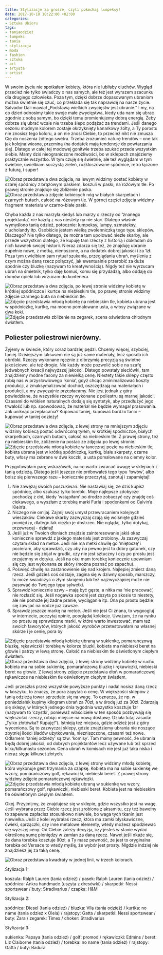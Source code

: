 ```yaml
---
title: Stylizacje za grosze, czyli pokochaj lumpeksy!
date: 2017-10-18 10:22:00 +02:00
categories:
- Sztuka Ubioru
tags:
- taniaodzież
- lumpeks
- tania
- stylizacja
- moda
- fashion
- sztuka
- art
- artysta
- artist
---
```


 W swoim życiu nie spotkałam kobiety, która nie lubiłaby ciuchów. Wygląd przecież nie tylko świadczy o nas samych, ale też jest wyrazem szacunku dla drugiego człowieka. Poza tym, dzięki dobrze dopasowanym ubraniom można świetnie się czuć, co przekłada się tak naprawdę na nasze życie. Salvador Dali mawiał „Podstawą wielkich zwycięstw jest ubranie.” I my, na co dzień odnosimy takie swoje małe zwycięstwa, kiedy uda nam się ubrać zgodnie z sobą samym, bo dzięki temu promieniujemy dobrą energią. Żeby dobrze się ubrać wcale nie trzeba ślepo podążać za trendami. Jeśli danego sezonu modnym kolorem zostaje okrzyknięty kanarkowy żółty, a Ty porostu nie znosisz tego koloru, a on nie znosi Ciebie, to przecież nikt nie zmusza Cię do noszenia żółtego swetra. Trzeba zrozumieć naturę trendów – one tak jak kolejna wiosna, przeminą (na dodatek mają tendencje do powtarzania się). Dlatego w całej tej modowej gonitwie trzeba szukać przede wszystkim siebie. Mamy dziś nieograniczone możliwości, bo w sklepach znajdziemy praktycznie wszystko. W tym czuję się świetnie, ale też wyglądam w tym świetnie, uwielbiam soczystą zieleń, rozkloszowane spódnice, retro łączone z futurą, i super!

![Obraz przedstawia dwa zdjęcia, na lewym widzimy postać kobiety w szarej spódnicy z brązowym paskiem, koszuli w paski, na różowym tle. Po prawej stronie znajduje się zbliżenie paska.](https://assets1.ello.co/uploads/asset/attachment/6379870/ello-optimized-d3d63468.jpg)
![Obraz przedstawia zdjęcie kobiecych nóg w białych skarpetach i czarnych butach, całość na różowym tle. W górnej części zdjęcia widzimy fragment materiału w czarno-białe paski.](https://assets0.ello.co/uploads/asset/attachment/6379877/ello-optimized-2a8b6ae3.jpg)

Chyba każda z nas marzyła kiedyś lub marzy o rzeczy od ‘znanego projektanta’, nie każdą z nas niestety na nie stać. Dlatego właśnie wymyślono tanią odzież, potocznie: lumpeksy, lumpy, szmateksy, ciucholandy itp. Osobiście jestem wielką zwolenniczką tego typu sklepów. Dlaczego? Nie tylko dlatego, że można tam upolować niezłe skarby, ale przede wszystkim dlatego, że kupuję tam rzeczy z historią i dokładam do nich kawałek swojej historii. Nieraz zdarza się też, że znajduję ubranie zupełnie nowe, z metką, nienoszone, a na dodatek dobrej jakości i za 1zł. Poza tym uwielbiam sam rytuał szukania, przeglądania ubrań, myślenia  z czym można daną rzecz połączyć, jak ewentualnie przerobić za duże spodnie czy bluzkę (nazywam to kreatywnością). Nigdy też nie wyrzucam ubrań na śmietnik, tylko daję komuś, komu się przydadzą, albo oddaję do domów opieki lub wrzucam do kontenera. 

![Obraz przedstawia dwa zdjęcia, po lewej stronie widzimy kobietę w krótkiej spódniczce i kurtce na niebieskim tle, po prawej stronie widzimy zdjęcie czarnego buta na niebieskim tle.](https://assets0.ello.co/uploads/asset/attachment/6379902/ello-optimized-28fb577d.jpg)
![Zdjęcie przedstawia młodą kobietę na niebieskim tle, kobieta ubrana jest w spódniczkę, kurtkę, ma mocno pomalowane usta, a włosy związane w dwa koki.](https://assets0.ello.co/uploads/asset/attachment/6379891/ello-optimized-337c06d0.jpg)
![Zdjęcie przedstawia zbliżenie na zegarek, scena oświetlona chłodnym światłem.](https://assets2.ello.co/uploads/asset/attachment/6380128/ello-optimized-df7a57b7.jpg)

## Poliester poliestrowi nierówny.

Żyjemy w świecie, który coraz bardziej pędzi. Chcemy więcej, szybciej, taniej. Dzisiejszym luksusem nie są już same materiały, lecz sposób ich obróbki. Rzeczy wykonane ręcznie z olbrzymią precyzją są świetne jakościowo, ale też drogie. Nie każdy może pozwolić sobie na szafę jedwabnych kreacji najwyższej jakości. Dlatego powstały sieciówki, tam znajdziemy modne fasony za niewielką cenę. Niestety takie sklepy często robią nas w przysłowiowego ‘konia’, gdyż chcąc zminimalizować koszty produkcji, a zmaksymalizować dochód, oszczędzają na materiałach i produkcji, a my zwyczajnie przepłacamy. Nie jest jednak z góry powiedziane, że wszystkie rzeczy wykonane z poliestru są marnej jakości. Czasami do włókien naturalnych dodaję się syntetyk, aby przedłużyć jego trwałość lub np. spowodować, że materiał nie będzie wymagał prasowania. Jak uniknąć przepłacania? Kupować taniej, kupować bardzo tanio – kupować w taniej odzieży!

![Obraz przedstawia dwa zdjęcia, z lewej strony na mniejszym zdjęciu widzimy kobiecą postać odwróconą tyłem, w krótkiej spódniczce, białych skarpetkach, czarnych butach, całość na niebieskim tle. Z prawej strony, też na niebieskim tle, zbliżenie na postać ze zdjęcia po lewej stronie.](https://assets0.ello.co/uploads/asset/attachment/6379894/ello-optimized-21606a53.jpg)
![Zdjęcie przedstawia młodą kobietę w tanecznej pozie na niebieskim tle, kobieta ubrana jest w krótką spódniczkę, kurtkę, białe skarpety, czarne buty, włosy ma zebrane w dwa koczki, a usta pomalowane na ciemny kolor.](https://assets1.ello.co/uploads/asset/attachment/6380026/ello-optimized-5b18d0cb.jpg)


Przygotowałam parę wskazówek, na co warto zwracać uwagę w sklepach z tanią odzieżą. Dlatego jeśli jeszcze nie próbowałeś tego typu ‘łowów’, albo boisz się pierwszego razu – koniecznie przeczytaj, zanotuj i zapamiętaj!

1. Nie zawężaj swoich poszukiwań. Nie nastawiaj się, że dziś kupisz spódnicę, albo szukasz tylko torebki. Moje najlepsze zdobycze pochodzą z dni, kiedy ‘wstąpiłam’ po drodze zobaczyć czy znajdę coś ciekawego, a wyszłam z torebką marki Furla i spodenkami od Calvin’a Klein’a.
2. Niczego nie omijaj. Zajmij swój umysł przewracaniem kolejnych wieszaków. Ciekawe skarby zazwyczaj czają się wciśnięte gdzieś pomiędzy, dlatego tak ciężko je dostrzec. Nie oglądaj, tylko dotykaj, przewracaj -  działaj!
3. Jeśli już w Twoich dłoniach znajdzie zainteresowanie jakiś okaz koniecznie sprawdź z jakiego materiału jest zrobiony. Ja zazwyczaj czytam skład na metce. Jeśli nie ma metki chwilę go ‘miętoszę’ i pocieram, aby sprawdzić, czy aby na pewno jest to dobry gatunek, czy nie będzie się zbijał w grudki, czy nie jest sztuczny i czy po prostu jest przyjemny w dotyku. Jeśli na oku mam torebkę koniecznie upewniam się czy jest wykonana ze skóry (można poznać po zapachu).
4. Poświęć chwilę na zastanowienie się nad krojem. Najlepiej zmierz daną rzecz. Jeśli gdzieś coś odstaje, zagina się w dziwny sposób, marszczy, to może świadczyć o złym skrojeniu lub też najzwyczajniej może nie pasować do Twojego typu sylwetki. 
5. Sprawdź koniecznie szwy – mają być gęste, a nitka ma ‘nie pracować’, nie rozłazić się. Jeśli nogawka spodni jest zszyta po skosie to niestety, ale nie pomoże jej żadne pranie, wyciąganie itp. Ona po prostu będzie się zawijać na nodze już zawsze. 
6. Sprawdź jeszcze markę na metce. Jeśli nie jest Ci znana, to wygoogluj w internecie, poczytaj opinie, pooglądaj kolekcje. Uważam, że na rynku po prostu są sprawdzone marki, w które warto inwestować, mam też swoich faworytów, których jakość wyrobów przetestowałam na własnej skórze i je cenię, pora by

![Zdjęcie przedstawia młodą kobietę ubraną w sukienkę, pomarańczową bluzkę, rękawiczki i torebkę w kolorze bluzki, kobieta ma niebieski beret na głowie i patrzy w lewą stronę. Całość na niebieskim tle oświetlonym ciepłym światłem.](https://assets0.ello.co/uploads/asset/attachment/6380130/ello-optimized-4d890809.jpg)
![Obraz przedstawia dwa zdjęcia, z lewej strony widzimy kobietę w ruchu, kobieta ma na sobie sukienkę, pomarańczową bluzkę i rękawiczki, niebieski beret na głowie. Z lewej strony zdjęcie przedstawia dłoń w pomarańczowej rękawiczce na niebieskim tle oświetlonym ciepłym światłem.](https://assets2.ello.co/uploads/asset/attachment/6380022/ello-optimized-7a6ace59.jpg)

Jeśli przeszłaś przez wszystkie powyższe punkty i nadal nosisz daną rzecz w koszyku, to znaczy, że pora zapytać o cenę. W większości sklepów z tanią odzieżą towar sprzedaje się na wagę. To oznacza, że np. w poniedziałek kupimy kilogram ubrań za 70zł, a w środę już za 30zł. Zdarzają się sklepy, w których jednego dnia tygodnia wszystko kosztuje 1zł (nazywam to ‘czystki’, ponieważ właściciele w ten sposób pozbywają się większości rzeczy, robiąc miejsce na nową dostawę. Działa tutaj zasada: „Tylko złotówka? Kupuję!”). Istnieją też miejsca, gdzie odzież jest z góry wyceniona. Są to zazwyczaj sklepy, gdzie znajdziemy ubrania nie noszące zbytniej ilości śladów użytkowania, niezniszczone, czasami też nowe. Odłamem ‘taniej odzieży’ są tzw. ‘komisy’. Tam mamy pewność, że ubrania będą dobrej jakości, od dobrych projektantów lecz używane lub też sprzed kilku/kilkunastu sezonów. Cena ubrań w komisach nie jest już taka niska i nieraz sięga kilkuset złotych.

![Obraz przedstawia dwa zdjęcia, z lewej strony widzimy młodą kobietę, która wykonuje gest trzymania za czapkę. Kobieta ma na sobie sukienkę we wzory, pomarańczowy golf, rękawiczki, niebieski beret. Z prawej strony widzimy zdjęcie pomarańczowej rękawiczki.](https://assets1.ello.co/uploads/asset/attachment/6380120/ello-optimized-5c2e8832.jpg)
![Zdjęcie przedstawia młodą kobietę ubraną w sukienkę we wzory, pomarańczowy golf, rękawiczki, niebieski beret. Kobieta jest na niebieskim tle oświetlonym ciepłym światłem.](https://assets1.ello.co/uploads/asset/attachment/6380118/ello-optimized-ac07f0ca.jpg)

Okej. Przyjmijmy, że znajdujesz się w sklepie, gdzie wszystko jest na wagę. Jeśli wybrana przez Ciebie rzecz jest zrobiona z aksamitu, czy też bawełny to zapewne zapłacisz stosunkowo niewiele, bo waga tych tkanin jest niewielka. Jeśli z kolei wybrałaś rzecz, która ma zamki błyskawiczne, ćwieki, sprzączki, czy inne metalowe elementy, wtedy możesz spodziewać się wyższej ceny. Od Ciebie zależy decyzja, czy jesteś w stanie wydać określoną sumę pieniędzy w zamian za daną rzecz. Nawet jeśli okaże się, że dana torebka kosztuje 80zł, a Ty masz pewność, że jest to oryginalna torebka od Versace to wtedy myślę, że wybór jest prosty. Nigdzie indziej nie znajdziesz jej za taką cenę.

![Obraz przedstawia kwadraty w jednej linii, w trzech kolorach.](https://assets0.ello.co/uploads/asset/attachment/6380028/ello-optimized-fceec68e.jpg)

<olela-narrative>
Stylizacja 1:
</olela-narrative>

koszula: Ralph Lauren (tania odzież) / pasek: Ralph Lauren (tania odzież) / spódnica: Ankra handmade (uszyta z dresówki) / skarpetki: Nessi sportswear / buty: Stradivarius / czapka: H&M

<olela-narrative>
Stylizacja 2:
</olela-narrative>

spódnica: Diesel (tania odzież) / bluzka: Vila (tania odzież) / kurtka: no name (tania odzież x Olela) / rajstopy: Gatta / skarpetki: Nessi sportswear / buty: Zara / zegarek: Timex / choker: Stradivarius

<olela-narrative>
Stylizacja 3:
</olela-narrative>

sukienka: Papaya (tania odzież) / golf: promod / rękawiczki: Edmins / beret: Liz Claiborne (tania odzież) / torebka: no name (tania odzież) / rajstopy: Gatta / buty: Badura




